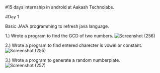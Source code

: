 #15 days internship in android at Aakash Technolabs.

#Day 1

Basic JAVA programming to refresh java language.

1.) Wrote a program to find the GCD of two numbers.
![Screenshot (256)](https://user-images.githubusercontent.com/84366746/119605754-f25e0680-be0e-11eb-91ad-e57bfe48c8de.png)

2.) Wrote a program to find entered charecter is vowel or constant.
![Screenshot (255)](https://user-images.githubusercontent.com/84366746/119605848-19b4d380-be0f-11eb-8eff-4c7adda8f55d.png)

3.) Wrote a program to generate a random numberplate.
![Screenshot (257)](https://user-images.githubusercontent.com/84366746/119605902-33eeb180-be0f-11eb-9047-6dcefa7b7ac1.png)

